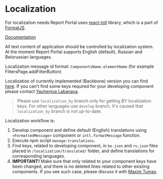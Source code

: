 # Localization

For localization needs Report Portal uses [react-intl](https://github.com/yahoo/react-intl) library, which is a part of [FormatJS](https://formatjs.io/).

[Documentation](https://github.com/yahoo/react-intl/wiki)

All text content of application should be controlled by localization system.
At the moment Report Portal supports English (default), Russian and Belorussian languages.

Localization message id format: `ComponentsName.elementName` (for example FiltersPage.addFilterButton)

Localization of currently implemented (Backbone) version you can find [here](https://github.com/reportportal/service-ui/tree/localization_by/src/main/resources/public/js/src/localizations).
If you can't find some keys required for your developing component please contact [Yauheniya Labanava](https://telescope.epam.com/who/Yauheniya_Labanava).

> Please use `localization_by` branch only for getting BY localization keys. For other languages use `develop` branch. It's caused that `localization_by` branch is not up-to-date.

Localization workflow is:

1. Develop component and define default (English) translations using `<FormattedMessage>` component or `intl.formatMessage` function.
2. Execute npm script `manage:translations`.
3. Find keys, related to developing component, in `be.json` and `ru.json` files placed in `/localization/translated/` folder, and define translations for corresponding languages.
4. **IMPORTANT!** Make sure that only related to your component keys have been changed, and there is no deleted lines related to other existing components.
   If you see such case, please discuss it with [Maxim Tumas](https://telescope.epam.com/who/Maxim_Tumas).
